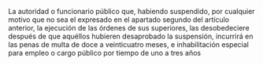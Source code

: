 La autoridad o funcionario público que, habiendo suspendido, por cualquier motivo que no sea el expresado en el apartado segundo del artículo anterior, la ejecución de las órdenes de sus superiores, las desobedeciere después de que aquéllos hubieren desaprobado la suspensión, incurrirá en las penas de multa de doce a veinticuatro meses, e inhabilitación especial para empleo o cargo público por tiempo de uno a tres años
